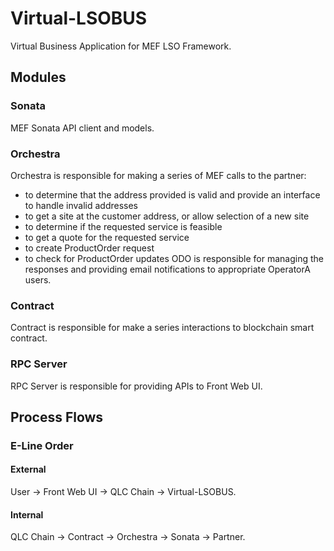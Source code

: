 # Virtual-LSOBUS
Virtual Business Application for MEF LSO Framework.

## Modules
### Sonata
MEF Sonata API client and models.

### Orchestra
Orchestra is responsible for making a series of MEF calls to the partner:
- to determine that the address provided is valid and provide an interface to handle invalid addresses
- to get a site at the customer address, or allow selection of a new site
- to determine if the requested service is feasible
- to get a quote for the requested service
- to create ProductOrder request
- to check for ProductOrder updates
ODO is responsible for managing the responses and providing email notifications to appropriate OperatorA users.

### Contract
Contract is responsible for make a series interactions to blockchain smart contract.

### RPC Server
RPC Server is responsible for providing APIs to Front Web UI.

## Process Flows

### E-Line Order
#### External
User -> Front Web UI -> QLC Chain -> Virtual-LSOBUS.
#### Internal
QLC Chain -> Contract -> Orchestra -> Sonata -> Partner.
